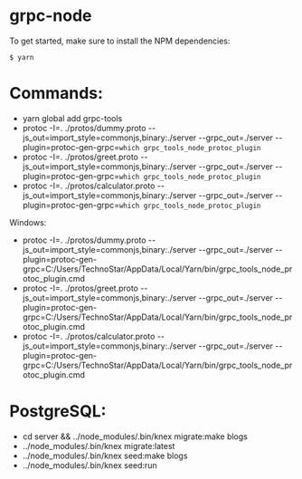 # grpc-node

To get started, make sure to install the NPM dependencies:

`$ yarn`

# Commands:

- yarn global add grpc-tools
- protoc -I=. ./protos/dummy.proto --js_out=import_style=commonjs,binary:./server --grpc_out=./server --plugin=protoc-gen-grpc=`which grpc_tools_node_protoc_plugin`
- protoc -I=. ./protos/greet.proto --js_out=import_style=commonjs,binary:./server --grpc_out=./server --plugin=protoc-gen-grpc=`which grpc_tools_node_protoc_plugin`
- protoc -I=. ./protos/calculator.proto --js_out=import_style=commonjs,binary:./server --grpc_out=./server --plugin=protoc-gen-grpc=`which grpc_tools_node_protoc_plugin`

Windows:
- protoc -I=. ./protos/dummy.proto --js_out=import_style=commonjs,binary:./server --grpc_out=./server --plugin=protoc-gen-grpc=C:/Users/TechnoStar/AppData/Local/Yarn/bin/grpc_tools_node_protoc_plugin.cmd
- protoc -I=. ./protos/greet.proto --js_out=import_style=commonjs,binary:./server --grpc_out=./server --plugin=protoc-gen-grpc=C:/Users/TechnoStar/AppData/Local/Yarn/bin/grpc_tools_node_protoc_plugin.cmd
- protoc -I=. ./protos/calculator.proto --js_out=import_style=commonjs,binary:./server --grpc_out=./server --plugin=protoc-gen-grpc=C:/Users/TechnoStar/AppData/Local/Yarn/bin/grpc_tools_node_protoc_plugin.cmd

# PostgreSQL:

- cd server && ../node_modules/.bin/knex migrate:make blogs
- ../node_modules/.bin/knex migrate:latest
- ../node_modules/.bin/knex seed:make blogs
- ../node_modules/.bin/knex seed:run